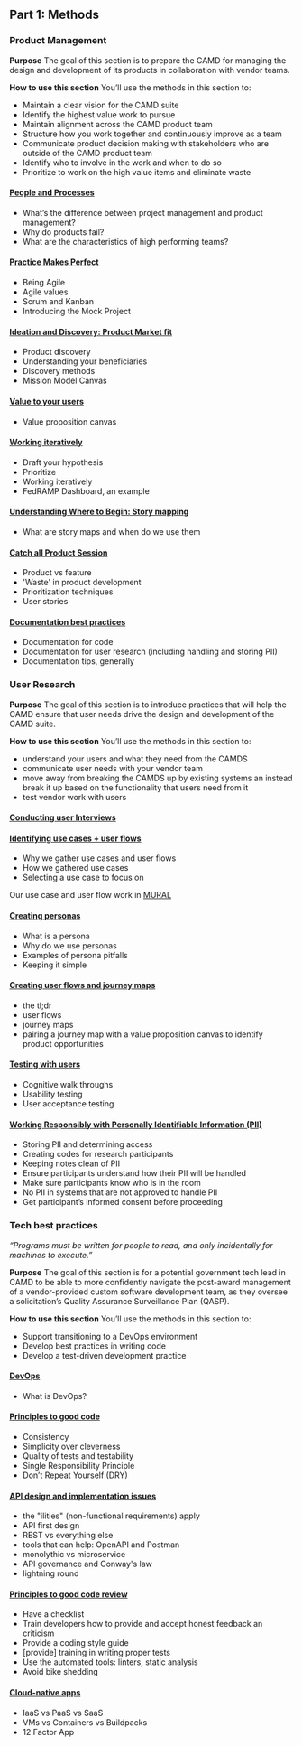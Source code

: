 
## Part 1: Methods
### Product Management
**Purpose** 
The goal of this section is to prepare the CAMD for managing the design and development of its products in collaboration with vendor teams. 

**How to use this section**
You’ll use the methods in this section to:
- Maintain a clear vision for the CAMD suite
- Identify the highest value work to pursue
- Maintain alignment across the CAMD product team
- Structure how you work together and continuously improve as a team
- Communicate product decision making with stakeholders who are outside of the CAMD product team
- Identify who to involve in the work and when to do so
- Prioritize to work on the high value items and eliminate waste

#### [People and Processes](https://github.com/18F/CAMD-resources/blob/master/Week%201_%20People%20and%20Process.pdf)
- What’s the difference between project management and product management?
- Why do products fail?
- What are the characteristics of high performing teams?

#### [Practice Makes Perfect](https://github.com/18F/CAMD-resources/blob/master/Week%202_%20Practice%20makes%20perfect.pdf)
- Being Agile
- Agile values
- Scrum and Kanban
- Introducing the Mock Project

#### [Ideation and Discovery: Product Market fit](https://github.com/18F/CAMD-resources/blob/master/Week%203_%20Ideation%20and%20Discovery%20(1).pdf)
- Product discovery
- Understanding your beneficiaries
- Discovery methods
- Mission Model Canvas

#### [Value to your users](https://github.com/18F/CAMD-resources/blob/master/Week%204_%20Value%20to%20your%20users%20(1).pdf)
- Value proposition canvas

#### [Working iteratively](https://github.com/18F/CAMD-resources/blob/master/Week%205_%20Working%20iteratively.pdf)
- Draft your hypothesis
- Prioritize
- Working iteratively
- FedRAMP Dashboard, an example

#### [Understanding Where to Begin: Story mapping](https://github.com/18F/CAMD-resources/blob/master/Week%206_%20Testing%20with%20users.pdf)
- What are story maps and when do we use them

#### [Catch all Product Session](https://github.com/18F/CAMD-resources/blob/master/Week%208_%20Final%20Product%20Session.pdf)
 - Product vs feature
 - 'Waste' in product development
 - Prioritization techniques
 - User stories
 
#### [Documentation best practices](https://github.com/18F/CAMD-resources/blob/master/Documentation%20best%20practices.pdf)
- Documentation for code
- Documentation for user research (including handling and storing PII)
- Documentation tips, generally

### User Research
**Purpose**
The goal of this section is to introduce practices that will help the CAMD ensure that user needs drive the design and development of the CAMD suite.

**How to use this section** 
You’ll use the methods in this section to: 
- understand your users and what they need from the CAMDS 
- communicate user needs with your vendor team
- move away from breaking the CAMDS up by existing systems an instead break it up based on the functionality that users need from it
- test vendor work with users 

#### [Conducting user Interviews](https://github.com/18F/CAMD-resources/blob/master/interview-guide.md) 


#### [Identifying use cases + user flows](https://github.com/18F/CAMD-resources/blob/master/Use%20cases%20and%20user%20flows.pdf)
- Why we gather use cases and user flows
- How we gathered use cases
- Selecting a use case to focus on

Our use case and user flow work in [MURAL](https://app.mural.co/t/gsa6/m/gsa6/1563828501832/297c861d5c108481f00d487705b30618df155b17)

#### [Creating personas](https://github.com/18F/CAMD-resources/blob/master/_Personas.pdf)
- What is a persona
- Why do we use personas
- Examples of persona pitfalls
- Keeping it simple

#### [Creating user flows and journey maps](https://github.com/18F/CAMD-resources/blob/master/User%20Flows%20and%20Journey%20Maps.pdf)
- the tl;dr
- user flows
- journey maps
- pairing a journey map with a value proposition canvas to identify product opportunities

#### [Testing with users](https://github.com/18F/CAMD-resources/blob/master/Testing%20with%20users.pdf) 
- Cognitive walk throughs
- Usability testing
- User acceptance testing

#### [Working Responsibly with Personally Identifiable Information (PII)](https://github.com/18F/CAMD-resources/blob/master/Ethics%20and%20Privacy%20in%20User%20Research.pdf)
- Storing PII and determining access
- Creating codes for research participants
- Keeping notes clean of PII
- Ensure participants understand how their PII will be handled
- Make sure participants know who is in the room
- No PII in systems that are not approved to handle PII
- Get participant’s informed consent before proceeding

### Tech best practices

*“Programs must be written for people to read, and only incidentally for machines to execute.”*

**Purpose**
The goal of this section is for a potential government tech lead in CAMD to be able to more confidently navigate the post-award management of a vendor-provided custom software development team, as they oversee a solicitation’s Quality Assurance Surveillance Plan (QASP).

**How to use this section**
You’ll use the methods in this section to:
- Support transitioning to a DevOps environment
- Develop best practices in writing code
- Develop a test-driven development practice

#### [DevOps](https://github.com/18F/CAMD-resources/blob/master/DevOps%20Overview.pdf)
- What is DevOps?

#### [Principles to good code](https://github.com/18F/CAMD-resources/blob/master/Code%20Quality%20principles.pdf)
- Consistency
- Simplicity over cleverness
- Quality of tests and testability
- Single Responsibility Principle
- Don’t Repeat Yourself (DRY)

#### [API design and implementation issues](https://github.com/18F/CAMD-resources/blob/master/API%20design%20and%20implementation%20principles.pdf)
- the "ilities" (non-functional requirements) apply
- API first design
- REST vs everything else
- tools that can help: OpenAPI and Postman
- monolythic vs microservice
- API governance and Conway's law
- lightning round

#### [Principles to good code review](https://github.com/18F/CAMD-resources/blob/master/Testing%20approaches%20and%20principles.pdf)
- Have a checklist
- Train developers how to provide and accept honest feedback an criticism
- Provide a coding style guide
- [provide] training in writing proper tests
- Use the automated tools: linters, static analysis
- Avoid bike shedding

#### [Cloud-native apps](https://github.com/18F/CAMD-resources/blob/master/Cloud-native%20apps.pdf)
- IaaS vs PaaS vs SaaS
- VMs vs Containers vs Buildpacks
- 12 Factor App
